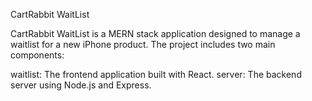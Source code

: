 CartRabbit WaitList

CartRabbit WaitList is a MERN stack application designed to manage a waitlist for a new iPhone product. The project includes two main components:

 waitlist: The frontend application built with React.
 server: The backend server using Node.js and Express.
